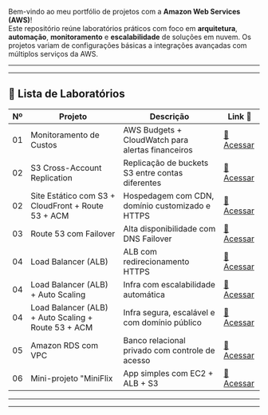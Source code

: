 Bem-vindo ao meu portfólio de projetos com a **Amazon Web Services (AWS)**!  
Este repositório reúne laboratórios práticos com foco em **arquitetura**, **automação**, **monitoramento** e **escalabilidade** de soluções em nuvem. Os projetos variam de configurações básicas a integrações avançadas com múltiplos serviços da AWS.

---
---
## 🧪 Lista de Laboratórios

| Nº  | Projeto                                           | Descrição                                                                 | Link 📎 |
|-----|--------------------------------------------------|---------------------------------------------------------------------------|---------|
| 01  | Monitoramento de Custos                    | AWS Budgets + CloudWatch para alertas financeiros                      | [🔗 Acessar](./lab-01-monitoramento) |
| 02  | S3 Cross-Account Replication                     | Replicação de buckets S3 entre contas diferentes                           | [🔗 Acessar](./lab-02-s3-cross-account-replication) |
| 02  | Site Estático com S3 + CloudFront + Route 53 + ACM| Hospedagem com CDN, domínio customizado e HTTPS        | [🔗 Acessar](./lab-02-s3-static-website-Cloudfront-ACM) |
| 03  | Route 53 com Failover                            | Alta disponibilidade com DNS Failover                                 | [🔗 Acessar](./lab-04-route53-failover) |
| 04  | Load Balancer (ALB)                              | ALB com redirecionamento HTTPS                                           | [🔗 Acessar](./lab-05-ALB) |
| 04  | Load Balancer (ALB) + Auto Scaling                              | Infra com escalabilidade automática                                         | [🔗 Acessar](./lab-06-ALB-ASG) |
| 04  | Load Balancer (ALB) + Auto Scaling + Route 53 + ACM                       | Infra segura, escalável e com domínio público                         | [🔗 Acessar](./lab-07-ALB-ASG-Route53) |
| 05  | Amazon RDS com VPC                               | Banco relacional privado com controle de acesso                         | [🔗 Acessar](./lab-08-RDS) |
| 06  | Mini-projeto "MiniFlix                               |  App simples com EC2 + ALB + S3                          | [🔗 Acessar](./lab-mini-projeto-MiniFlix) |


---
---
